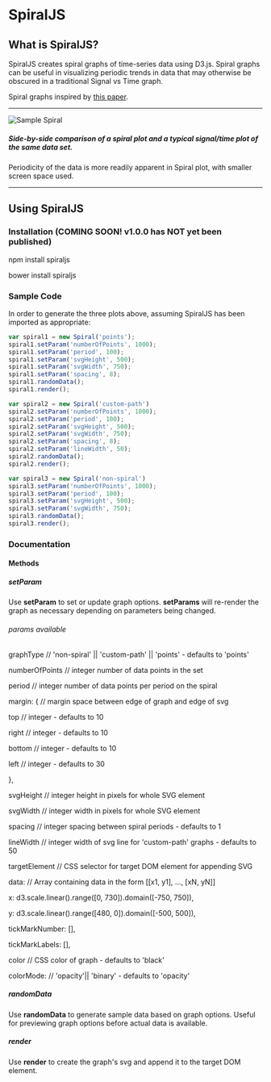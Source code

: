 # SpiralJS

## What is SpiralJS?
SpiralJS creates spiral graphs of time-series data using D3.js. Spiral graphs can be useful in visualizing periodic trends in data that may otherwise be obscured in a traditional Signal vs Time graph.

Spiral graphs inspired by [this paper](http://ieg.ifs.tuwien.ac.at/~aigner/teaching/ws06/infovis_ue/papers/spiralgraph_weber01visualizing.pdf).

***

![Sample Spiral](https://s3-us-west-2.amazonaws.com/github-imgs/spiraljs/Untitled-1.jpg)
##### Side-by-side comparison of a spiral plot and a typical signal/time plot of the same data set.
Periodicity of the data is more readily apparent in Spiral plot, with smaller screen space used.

***

## Using SpiralJS

### Installation (COMING SOON! v1.0.0 has NOT yet been published)
npm install spiraljs

bower install spiraljs

### Sample Code
In order to generate the three plots above, assuming SpiralJS has been imported as appropriate:
```javascript
var spiral1 = new Spiral('points');
spiral1.setParam('numberOfPoints', 1000);
spiral1.setParam('period', 100);
spiral1.setParam('svgHeight', 500);
spiral1.setParam('svgWidth', 750);
spiral1.setParam('spacing', 8);
spiral1.randomData();
spiral1.render();

var spiral2 = new Spiral('custom-path')
spiral2.setParam('numberOfPoints', 1000);
spiral2.setParam('period', 100);
spiral2.setParam('svgHeight', 500);
spiral2.setParam('svgWidth', 750);
spiral2.setParam('spacing', 8);
spiral2.setParam('lineWidth', 50);
spiral2.randomData();
spiral2.render();

var spiral3 = new Spiral('non-spiral')
spiral3.setParam('numberOfPoints', 1000);
spiral3.setParam('period', 100);
spiral3.setParam('svgHeight', 500);
spiral3.setParam('svgWidth', 750);
spiral3.randomData();
spiral3.render();
```

### Documentation
#### Methods
##### setParam
Use **setParam** to set or update graph options. **setParams** will re-render the graph as necessary depending on parameters being changed.

###### params available

graphType // 'non-spiral' || 'custom-path' || 'points' - defaults to 'points'

numberOfPoints // integer number of data points in the set 

period // integer number of data points per period on the spiral

margin: { // margin space between edge of graph and edge of svg

  top // integer - defaults to 10
  
  right  // integer - defaults to 10
  
  bottom  // integer - defaults to 10
  
  left  // integer - defaults to 30
  
},

svgHeight // integer height in pixels for whole SVG element

svgWidth // integer width in pixels for whole SVG element

spacing // integer spacing between spiral periods - defaults to 1

lineWidth // integer width of svg line for 'custom-path' graphs - defaults to 50

targetElement // CSS selector for target DOM element for appending SVG 

data: // Array containing data in the form [[x1, y1], ..., [xN, yN]]

x: d3.scale.linear().range([0, 730]).domain([-750, 750]),

y: d3.scale.linear().range([480, 0]).domain([-500, 500]),

tickMarkNumber: [],

tickMarkLabels: [],

color // CSS color of graph - defaults to 'black'

colorMode: // 'opacity'|| 'binary' - defaults to 'opacity'


##### randomData
Use **randomData** to generate sample data based on graph options. Useful for previewing graph options before actual data is available.

##### render
Use **render** to create the graph's svg and append it to the target DOM element.


